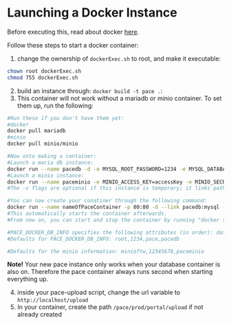 # Launching a Docker Instance
Before executing this, read about docker [here](https://docs.docker.com/get-started/part1).

Follow these steps to start a docker container:
1. change the ownership of `dockerExec.sh` to root, and make it executable:
```bash
chown root dockerExec.sh
chmod 755 dockerExec.sh
```
2. build an instance through: `docker build -t pace .`:
3. This container will not work without a mariadb or minio container. To set them up, run the following:
```bash
#Run these if you don't have them yet:
#docker
docker pull mariadb
#minio
docker pull minio/minio

#Now onto making a container:
#Launch a maria db instance:
docker run --name pacedb -d -e MYSQL_ROOT_PASSWORD=1234 -e MYSQL_DATABASE=pace mariadb
#Launch a minio instance:
docker run --name paceminio -e MINIO_ACCESS_KEY=accessKey -e MINIO_SECRET_KEY=secretKey -v /path/to/config:/root/.minio -v /path/to/data:/data minio/minio server /data
#The -v flags are optional if this instance is temporary; it links paths on the host system to ones in the container. Therefore, if you don't use these flags, any data after delection of a container will be lost.

#You can now create your conatiner through the following command:
docker run --name nameOfPaceContainer -p 80:80 -d --link pacedb:mysql --link paceminio:minio/minio -e PACE_DOCKER_DB_INFO="root,dbPasswordHere,dbNameHere,dbAddressHere" -e PACE_MINIO_INFO="accessKey,secretKey,url" pace
#This automatically starts the container afterwards.
#From now on, you can start and stop the container by running "docker start nameOfPaceContainer" and "docker stop nameOfPaceContainer" respectively.

#PACE_DOCKER_DB_INFO specifies the following attributes (in order): database user,user's passowrd, name of target database, database address (if it's another container, it's the name of that container instead of an address.)
#Defaults for PACE_DOCKER_DB_INFO: root,1234,pace,pacedb

#Defaults for the minio information: minioftw,12345678,paceminio
```

**Note!** Your new pace instance only works when your database container is also on. Therefore the pace container always runs second when starting everything up.

4. inside your pace-upload script, change the url variable to `http://localhost/upload`
5. In your container, create the path `/pace/prod/portal/upload` if not already created

